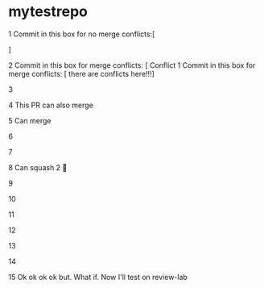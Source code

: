 # mytestrepo

1
Commit in this box for no merge conflicts:[



]

2
Commit in this box for merge conflicts: [ Conflict 1
Commit in this box for merge conflicts: [ there are conflicts here!!!]

3 

4 This PR can also merge

5 Can merge

6

7

8 Can squash 2 :dog:

9

10

11

12

13

14

15 Ok ok ok ok but. What if. Now I'll test on review-lab
